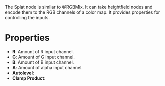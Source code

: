 


The Splat node is similar to @RGBMix. It can take heightfield nodes and encode them to the RGB channels of a color map. It provides properties for controlling the inputs.



# Properties

- **R**: Amount of R input channel.
- **G**: Amount of G input channel.
- **B**: Amount of B input channel.
- **A**: Amount of alpha input channel.
- **Autolevel**: 
- **Clamp Product**: 




